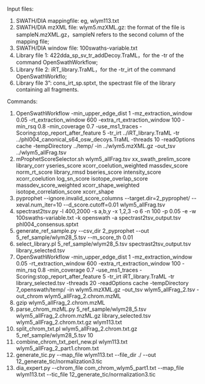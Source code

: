 Input files:

1. SWATH/DIA mappingfile: eg, wlym113.txt 
2. SWATH/DIA mzXML file: wlym5.mzXML.gz: the format of the file is sampleN.mzXML.gz，sampleN refers to the second column of the mapping file;
3. SWATH/DIA window file: 100swaths-variable.txt
4. Library file 1: 422dda_sp_sv_tr_addDecoy.TraML，for the -tr of the command OpenSwathWorkflow;
5. Library file 2: iRT_library.TraML，for the -tr_irt of the command OpenSwathWorkflo;
6. Library file 3”: cons_irt_sp.sptxt, the spectrast file of the library containing all fragments. 


Commands:

1.	OpenSwathWorkflow -min_upper_edge_dist 1 -mz_extraction_window 0.05 -rt_extraction_window 600 -extra_rt_extraction_window 100 -min_rsq 0.8 -min_coverage 0.7 -use_ms1_traces -Scoring:stop_report_after_feature 5 -tr_irt ../iRT_library.TraML -tr ../phl004_canonical_s64_osw_decoys.TraML -threads 10 -readOptions cache -tempDirectory ../temp/ -in ../wlym5.mzXML.gz -out_tsv ../wlym5_allFrag.tsv
2.	mProphetScoreSelector.sh wlym5_allFrag.tsv xx_swath_prelim_score library_corr yseries_score xcorr_coelution_weighted massdev_score norm_rt_score library_rmsd bseries_score intensity_score xcorr_coelution log_sn_score isotope_overlap_score massdev_score_weighted xcorr_shape_weighted isotope_correlation_score xcorr_shape
3.	pyprophet --ignore.invalid_score_columns --target.dir=2_pyprophet/  --xeval.num_iter=10 --d_score.cutoff=0.01 wlym5_allFrag.tsv
4.	spectrast2tsv.py -l 400,2000 -s a,b,y -x 1,2,3 -o 6 -n 100 -p 0.05 -e -w 100swaths-variable.txt -k openswath -a spectrast2tsv_output.tsv phl004_consensus.sptxt
5.	generate_ref_sample.py --csv_dir 2_pyprophet --out 5_ref_sample/wlym28_5.tsv --m_score_th 0.01
6.	select_library.pl 5_ref_sample/wlym28_5.tsv spectrast2tsv_output.tsv library_selected.tsv
7.	OpenSwathWorkflow -min_upper_edge_dist 1 -mz_extraction_window 0.05 -rt_extraction_window 600 -extra_rt_extraction_window 100 -min_rsq 0.8 -min_coverage 0.7 -use_ms1_traces -Scoring:stop_report_after_feature 5 -tr_irt iRT_library.TraML -tr library_selected.tsv  -threads 20 -readOptions cache -tempDirectory 7_openswath/temp/ -in wlym5.mzXML.gz -out_tsv wlym5_allFrag_2.tsv -out_chrom wlym5_allFrag_2.chrom.mzML
8.	gzip  wlym5_allFrag_2.chrom.mzML
9.	parse_chrom_mzML.py 5_ref_sample/wlym28_5.tsv wlym5_allFrag_2.chrom.mzML.gz library_selected.tsv wlym5_allFrag_2.chrom.txt.gz wlym113.txt
10.	split_chrom_txt.pl wlym5_allFrag_2.chrom.txt.gz  5_ref_sample/wlym28_5.tsv 10
11.	combine_chrom_txt_perl_new.pl wlym113.txt wlym5_allFrag_2_part1.chrom.txt
12.	generate_tic.py --map_file wlym113.txt --file_dir ./ --out 12_generate_tic/normalization3.tic
13.	dia_expert.py --chrom_file com_chrom_wlym5_part1.txt --map_file wlym113.txt --tic_file 12_generate_tic/normalization3.tic

